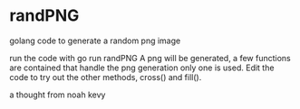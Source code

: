 # randPNG
golang code to generate a random png image

run the code with go run randPNG <leagal file name>
A png will be generated, a few functions are contained that handle the png generation only one is used. 
Edit the code to try out the other methods, cross() and fill(). 

a thought from noah kevy
